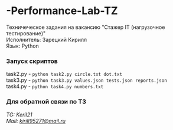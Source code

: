 ﻿# -Performance-Lab-TZ  
Техничеческое задания на вакансию  "Стажер IT (нагрузочное тестирование)"  
Исполнитель: Зарецкий Кирилл  
Язык: Python  

### Запуск скриптов
task2.py - `python task2.py circle.txt dot.txt`  
task3.py - `python task3.py values.json tests.json reports.json`  
task4.py - `python task4.py numbers.txt`  

### Для обратной связи по ТЗ
*TG: Keril21*  
*Mail: kirill95271@mail.ru*
